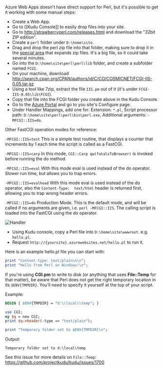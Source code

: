 Azure Web Apps doesn't have direct support for Perl, but it's possible to get it working with some manual steps:

- Create a Web App.
- Go to [[Kudu Console]] to easily drop files into your site.
- Go to http://strawberryperl.com/releases.html and download the "32bit ZIP edition".
- Create a `perl` folder under `D:\home\site`.
- Drag and drop the perl zip file into that folder, making sure to drop it in the [special area](https://github.com/projectkudu/kudu/wiki/Kudu-console#upload-and-expand-zip-file) that expands zip files. It's a big file, so it could take several minutes.
- Go into the `D:\home\site\perl\perl\lib` folder, and create a subfolder named `FCGI`.
- On your machine, download http://search.cpan.org/CPAN/authors/id/C/CO/COSMICNET/FCGI-IIS-0.05.tar.gz
- Using a tool like 7zip, extract the file `IIS.pm` out of it (it's under `FCGI-IIS-0.05\lib\FCGI`).
- Copy that file into the FCGI folder you create above in the Kudu Console.
- Go to the [Azure Portal](https://manage.windowsazure.com/) and go to you site's Configure page.
- Under Handler Mappings, add one for: Extension: `*.pl`, Script processor path: `D:\home\site\perl\perl\bin\perl.exe`, Additional arguments: `-MFCGI::IIS=do`.

Other FastCGI operation modes for reference:

`-MFCGI::IIS=test`
This is a simple test routine, that displays a counter that increments by 1 each time 
the script is called as a FastCGI.

`-MFCGI::IIS=carp`
In this mode, `CGI::Carp qw(fatalsToBrowser)` is invoked before running the do method.

`-MFCGI::IIS=eval`
With this mode eval is used instead of the do operator. Slower run time, but allows 
you to trap errors.

`-MFCGI::IIS=evalhead`
With this mode eval is used instead of the do operator, also the `Content-Type: 
text/html` header is returned first, allowing you to trap wrong header errors.

`-MFCGI::IIS=do`
Production Mode. This is the default mode, and will be called if no arguments are given, i.e. 
`perl -MFCGI::IIS`. The calling script is loaded into the FastCGI using the do operator.

![Handler](https://cloud.githubusercontent.com/assets/6472374/10073698/7694ff64-62d3-11e5-9ec3-0cc7bab187f3.PNG)

- Using Kudu console, copy a Perl file into `D:\home\site\wwwroot`. e.g. `hello.pl`.
- Request `http://{yoursite}.azurewebsites.net/hello.pl` to run it.

Here is an example hello.pl file you can start with:

```perl
print "Content-type: text/plain\n\n";
print "Hello from Perl on Windows!\n";
```

If you're using __CGI.pm__ to write to disk (or anything that uses __File::Temp__ for that matter), be aware that Perl does not get the right temporary location in its `$ENV{TMPDIR}`. You'll need to specify it yourself at the top of your script.

Example:
```perl
BEGIN { $ENV{TMPDIR} = "d:\\local\\temp"; }

use CGI;
my $q = new CGI;
print $q->header(-type => "text/plain");

print "Temporary folder set to $ENV{TMPDIR}\n";
```


Output:

`Temporary folder set to d:\local\temp`

See this issue for more details on `File::Temp`: https://github.com/projectkudu/kudu/issues/1700